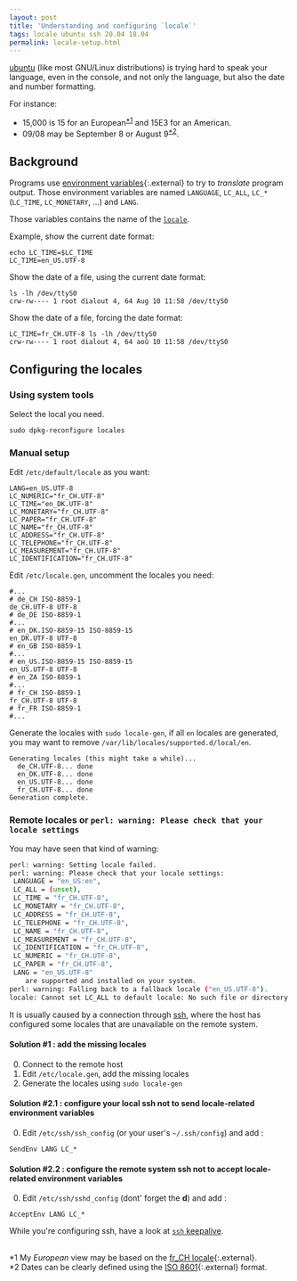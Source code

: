 ```yaml
---
layout: post
title: 'Understanding and configuring `locale`'
tags: locale ubuntu ssh 20.04 18.04
permalink: locale-setup.html
---
```


[ubuntu](/tag/ubuntu.html) (like most GNU/Linux distributions) is trying hard to
speak your language, even in the console, and not only the language, but also
the date and number formatting.

For instance:
 * 15,000 is 15 for an European<sup>[\*1](#_nb1)</sup> and 15E3 for an American.
 * 09/08 may be September 8 or August 9<sup>[\*2](#_nb2)</sup>.

## Background
Programs use [environment variables](https://en.wikipedia.org/wiki/Environment_variable){:.external}
to try to *translate* program output. Those environment variables are named `LANGUAGE`, `LC_ALL`, `LC_*` (`LC_TIME`, `LC_MONETARY`, ...) and `LANG`.

Those variables contains the name of the [`locale`](/tag/locale.html).

Example, show the current date format:
```
echo LC_TIME=$LC_TIME
LC_TIME=en_US.UTF-8
```


Show the date of a file, using the current date format:
```
ls -lh /dev/ttyS0
crw-rw---- 1 root dialout 4, 64 Aug 10 11:58 /dev/ttyS0
```

Show the date of a file, forcing the date format:
```
LC_TIME=fr_CH.UTF-8 ls -lh /dev/ttyS0
crw-rw---- 1 root dialout 4, 64 aoû 10 11:58 /dev/ttyS0
```

## Configuring the locales
### Using system tools
Select the local you need.
```
sudo dpkg-reconfigure locales
```

### Manual setup
Edit `/etc/default/locale` as you want:
```
LANG=en_US.UTF-8
LC_NUMERIC="fr_CH.UTF-8"
LC_TIME="en_DK.UTF-8"
LC_MONETARY="fr_CH.UTF-8"
LC_PAPER="fr_CH.UTF-8"
LC_NAME="fr_CH.UTF-8"
LC_ADDRESS="fr_CH.UTF-8"
LC_TELEPHONE="fr_CH.UTF-8"
LC_MEASUREMENT="fr_CH.UTF-8"
LC_IDENTIFICATION="fr_CH.UTF-8"
```

Edit `/etc/locale.gen`, uncomment the locales you need:
```
#...
# de_CH ISO-8859-1
de_CH.UTF-8 UTF-8
# de_DE ISO-8859-1
#...
# en_DK.ISO-8859-15 ISO-8859-15
en_DK.UTF-8 UTF-8
# en_GB ISO-8859-1
#...
# en_US.ISO-8859-15 ISO-8859-15
en_US.UTF-8 UTF-8
# en_ZA ISO-8859-1
#...
# fr_CH ISO-8859-1
fr_CH.UTF-8 UTF-8
# fr_FR ISO-8859-1
#...
```

Generate the locales with `sudo locale-gen`, if all `en` locales are generated, you may want to remove `/var/lib/locales/supported.d/local/en`.
```
Generating locales (this might take a while)...
  de_CH.UTF-8... done
  en_DK.UTF-8... done
  en_US.UTF-8... done
  fr_CH.UTF-8... done
Generation complete.
```

### Remote locales or `perl: warning: Please check that your locale settings`

You may have seen that kind of warning:
```bash
perl: warning: Setting locale failed.
perl: warning: Please check that your locale settings:
 LANGUAGE = "en_US:en",
 LC_ALL = (unset),
 LC_TIME = "fr_CH.UTF-8",
 LC_MONETARY = "fr_CH.UTF-8",
 LC_ADDRESS = "fr_CH.UTF-8",
 LC_TELEPHONE = "fr_CH.UTF-8",
 LC_NAME = "fr_CH.UTF-8",
 LC_MEASUREMENT = "fr_CH.UTF-8",
 LC_IDENTIFICATION = "fr_CH.UTF-8",
 LC_NUMERIC = "fr_CH.UTF-8",
 LC_PAPER = "fr_CH.UTF-8",
 LANG = "en_US.UTF-8"
    are supported and installed on your system.
perl: warning: Falling back to a fallback locale ("en_US.UTF-8").
locale: Cannot set LC_ALL to default locale: No such file or directory
```
It is usually caused by a connection through [ssh](/tag/ssh.html), where the host has configured some locales that are unavailable on the remote system.

#### Solution #1 : add the missing locales
0. Connect to the remote host
0. Edit `/etc/locale.gen`, add the missing locales
0. Generate the locales using `sudo locale-gen`

#### Solution #2.1 : configure your local ssh not to send locale-related environment variables
0. Edit `/etc/ssh/ssh_config` (or your user's `~/.ssh/config`) and add :
```
SendEnv LANG LC_*
```

#### Solution #2.2 : configure the remote system ssh not to accept locale-related environment variables
0. Edit `/etc/ssh/sshd_config` (dont' forget the **d**)  and add :
```
AcceptEnv LANG LC_*
```

While you're configuring ssh, have a look at [`ssh` keepalive](/pages/ssh-keepalive.html).



<br /><a name="_nb1">*1</a> My <i>European</i> view may be based on the [fr_CH locale](https://www.localeplanet.com/icu/fr-CH/){:.external}.
<br /><a name="_nb2">*2</a> Dates can be clearly defined using the [ISO 8601](https://en.wikipedia.org/wiki/ISO_8601){:.external} format.
